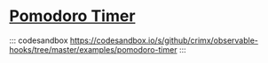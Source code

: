 # [Pomodoro Timer](https://github.com/crimx/observable-hooks/tree/master/examples/pomodoro-timer)

::: codesandbox https://codesandbox.io/s/github/crimx/observable-hooks/tree/master/examples/pomodoro-timer
:::
